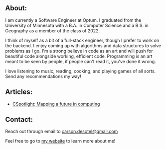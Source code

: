 ## About:
I am currently a Software Engineer at Optum. I graduated from the University of Minnesota with a B.A. in Computer Science and a B.S. in Geography as a member of the class of 2022. 

I think of myself as a bit of a full-stack engineer, though I prefer to work on the backend. I enjoy coming up with algorithms and data structures to solve problems as I go. I'm a strong believe in code as an art and will push for beautiful code alongside working, efficient code. Programming is an art meant to be seen by people, if people can't read it, you've done it wrong. 

I love listening to music, reading, cooking, and playing games of all sorts. Send any recommendations my way!

## Articles:
- [CSpotlight: Mapping a future in computing](https://cse.umn.edu/cs/news/cspotlight-mapping-future-computing)

## Contact:
Reach out through email to carson.desotel@gmail.com

Feel free to go to [my website](https://www.carsondesotel.com/) to learn more about me!
